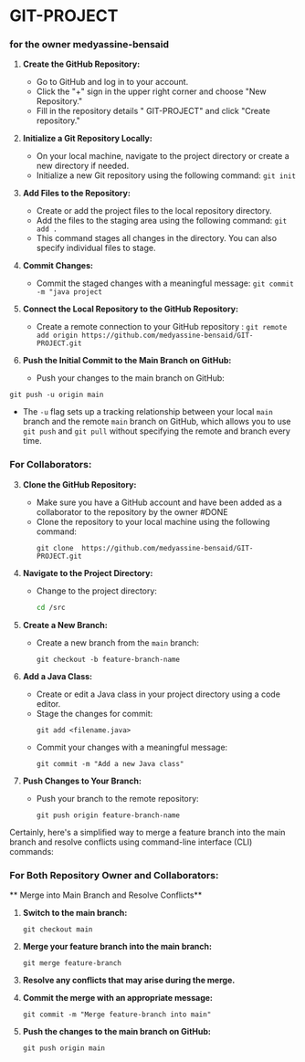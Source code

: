 # GIT-PROJECT
### for the owner **medyassine-bensaid**

1. **Create the GitHub Repository:**
   - Go to GitHub and log in to your account.
   - Click the "+" sign in the upper right corner and choose "New Repository."
   - Fill in the repository details " GIT-PROJECT" and click "Create repository."

2. **Initialize a Git Repository Locally:**
   - On your local machine, navigate to the project directory or create a new directory if needed.
   - Initialize a new Git repository using the following command:
     `git init`    

3. **Add Files to the Repository:**
   - Create or add the project files to the local repository directory.
   - Add the files to the staging area using the following command:
     `git add .`
   - This command stages all changes in the directory. You can also specify individual files to stage.

4. **Commit Changes:**
   - Commit the staged changes with a meaningful message:
  `git commit -m "java project`

5. **Connect the Local Repository to the GitHub Repository:**
   - Create a remote connection to your GitHub repository :
   `git remote add origin https://github.com/medyassine-bensaid/GIT-PROJECT.git`

6. **Push the Initial Commit to the Main Branch on GitHub:**
   - Push your changes to the main branch on GitHub:
 
`git push -u origin main`

   - The `-u` flag sets up a tracking relationship between your local `main` branch and the remote `main` branch on GitHub, which allows you to use `git push` and `git pull` without specifying the remote and branch every time.

### For Collaborators:

3. **Clone the GitHub Repository:**
   - Make sure you have a GitHub account and have been added as a collaborator to the repository by the owner #DONE
   - Clone the repository to your local machine using the following command:
     ```
     git clone  https://github.com/medyassine-bensaid/GIT-PROJECT.git
     ```

4. **Navigate to the Project Directory:**
   - Change to the project directory:
     ```bash
     cd /src
     ```

5. **Create a New Branch:**
   - Create a new branch from the `main` branch:
     ```
     git checkout -b feature-branch-name
     ```

6. **Add a Java Class:**
   - Create or edit a Java class in your project directory using a code editor.
   - Stage the changes for commit:
     ```
     git add <filename.java>
     ```
   - Commit your changes with a meaningful message:
     ```
     git commit -m "Add a new Java class"
     ```

7. **Push Changes to Your Branch:**
   - Push your branch to the remote repository:
     ```
     git push origin feature-branch-name
     ```
Certainly, here's a simplified way to merge a feature branch into the main branch and resolve conflicts using command-line interface (CLI) commands:

### For Both Repository Owner and Collaborators:

** Merge into Main Branch and Resolve Conflicts**


1. **Switch to the main branch:**
   ```
   git checkout main
   ```

2. **Merge your feature branch into the main branch:**
   ```
   git merge feature-branch
   ```

3. **Resolve any conflicts that may arise during the merge.**

4. **Commit the merge with an appropriate message:**
   ```
   git commit -m "Merge feature-branch into main"
   ```

5. **Push the changes to the main branch on GitHub:**
   ```
   git push origin main
   ```
